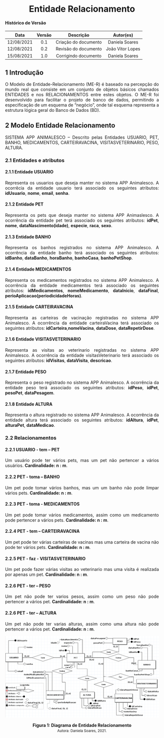 # <center> Entidade Relacionamento

#### Histórico de Versão

|    Data    | Versão |      Descrição       |     Autor(es)     |
| :--------: | :----: | :------------------: | :---------------: |
| 12/08/2021 |  0.1   | Criação do documento | Daniela Soares  |
| 12/08/2021 |  0.2   | Revisão do documento | João Vitor Lopes |
| 15/08/2021 |  1.0   | Corrigindo documento | Daniela Soares |

## 1 Introdução
<div align="justify">
O Modelo de Entidade-Relacionamento (ME-R) é baseado na percepção do mundo real que consiste em um conjunto de objetos básicos chamados ENTIDADES e nos RELACIONAMENTOS entre estes objetos.
O ME-R foi desenvolvido para facilitar o projeto de banco de dados, permitindo a especificação de um esquema de “negócio”, onde tal esquema representa a estrutura lógica geral do Banco de Dados (BD).

## 2 Modelo Entidade Relacionamento

SISTEMA APP ANIMALESCO – Descrito pelas Entidades USUARIO, PET, BANHO, MEDICAMENTOS, CARTEIRAVACINA, VISITASVETERINARIO, PESO, ALTURA.

### 2.1 Entidades e atributos
#### 2.1.1 Entidade USUARIO
Representa os usuarios que deseja manter no sistema APP Animalesco. A ocorrêcia da entidade usuario terá associado os seguintes atributos: **idUsuario**, **nome**, **email**, **senha**.

#### 2.1.2 Entidade PET
Representa os pets que deseja manter no sistema APP Animaslesco. A ocorrência da entidade pet terá associado os seguintes atributos: **idPet**, **nome**, **dataNascimento(idade)**, **especie**, **raca**, **sexo**.

#### 2.1.3 Entidade BANHO
Representa os banhos registrados no sistema APP Animalesco. A ocorrência da entidade banho terá associado os seguintes atributos: **idBanho**,  **dataBanho**, **horaBanho**, **banhoCasa**, **banhoPetShop**.

#### 2.1.4 Entidade MEDICAMENTOS
Representa os medicamentos registrados no sistema APP Animalesco. A ocorrência da entidade medicamentos terá associado os seguintes atributos: **idMedicamentos**, **nomeMedicamento**, **dataInicio**, **dataFinal**, **perioAplicacao(periodicidadeHoras)**.


#### 2.1.5 Entidade CARTEIRAVACINA
Representa as carteiras de vacinação registradas no sistema APP Animalesco. A ocorrência da entidade carteiraVacina terá associado os seguintes atributos: **idCarteira**,**nomeVacina**, **dataDose**, **dataRepetirDose**.

#### 2.1.6 Entidade VISITASVETERINARIO
Representa as visitas ao veterinario registradas no sistema APP Animalesco. A ocorrência da entidade visitasVeterinario terá associado os seguintes atributos: **idVisitas**, **dataVisita**, **descricao**.

#### 2.1.7 Entidade PESO
Representa o peso registrado no sistema APP Animalesco. A ocorrência da entidade peso terá associado os seguintes atributos: **idPeso**, **idPet**, **pesoPet**, **dataPesagem**.

#### 2.1.8 Entidade ALTURA
Representa o altura registrado no sistema APP Animalesco. A ocorrência da entidade altura terá associado os seguintes atributos: **idAltura**, **idPet**, **alturaPet**, **dataMedicao**.

### 2.2 Relacionamentos

#### 2.2.1 USUARIO - tem – PET
Um usuário pode ter vários pets, mas um pet não pertencer a vários usuários. **Cardinalidade: n : m**.

#### 2.2.2 PET - toma – BANHO
Um pet pode tomar vários banhos, mas um  um banho não  pode limpar vários pets. 
**Cardinalidade: n : m**.

#### 2.2.3 PET - toma -  MEDICAMENTOS
Um pet pode tomar vários medicamentos, assim como um medicamento pode pertencer a vários pets. **Cardinalidade: n : m**.

#### 2.2.4 PET - tem – CARTEIRAVACINA
Um pet pode ter várias carteiras de vacinas mas uma carteira de vacina não pode ter  vários pets. **Cardinalidade: n : m**.

#### 2.2.5 PET - faz -  VISITASVETERINARIO
Um pet pode fazer várias visitas ao veterinario mas uma visita é realizada por apenas um pet. **Cardinalidade: n : m**.

#### 2.2.6 PET - ter – PESO
Um pet não pode ter varios pesos, assim como um peso não pode pertencer a vários pet. **Cardinalidade: n : m**.

#### 2.2.6 PET - ter – ALTURA
Um pet não pode ter varias alturas, assim como uma altura não pode pertencer a vários pet. **Cardinalidade: n : m**.

</div>

<p align='center'>
    <img src='https://raw.githubusercontent.com/UnBArqDsw2021-1/2021.1_G01_Animalesco_docs/71-EntidadeRelacionamento/docs/assets/images/der.png'>
    <figcaption align='center'>
        <b>Figura 1: Diagrama de Entidade Relacionamento</b>
        <br>
        <small>Autora: Daniela Soares, 2021.</small>
    </figcaption>
</p>
